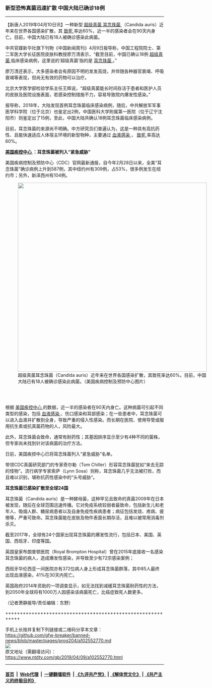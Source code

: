 ### 新型恐怖真菌迅速扩散 中国大陆已确诊18例
------------------------

<div class="post_content" itemprop="articleBody">
 <p>
  【新唐人2019年04月10日讯】一种新型
  <a href="https://www.ntdtv.com/gb/超级真菌.htm">
   超级真菌
  </a>
  <a href="https://www.ntdtv.com/gb/耳念珠菌.htm">
   耳念珠菌
  </a>
  （Candida auris）近年来在世界各国感染扩散，其
  <a href="https://www.ntdtv.com/gb/致死.htm">
   致死
  </a>
  率达60%，近一半的感染者会在90天内身亡。目前，中国大陆已有18人被确诊感染此病菌。
 </p>
 <p>
  中共官媒新华社旗下刊物《中国新闻周刊》4月9日报导称，中国工程院院士、第二军医大学长征医院皮肤科教授廖万清表示，“截至目前，中国已确认18例
  <a href="https://www.ntdtv.com/gb/超级真菌.htm">
   超级真菌
  </a>
  临床感染病例，这里说的‘超级真菌’指的是
  <a href="https://www.ntdtv.com/gb/耳念珠菌.htm">
   耳念珠菌
  </a>
  。”
 </p>
 <p>
  廖万清还表示，大多感染者会有原因不明的发发高烧，并伴随各种器官衰竭、呼吸衰竭等表现，但尚无有效的药物可以治疗。
 </p>
 <p>
  北京大学医学部检验学系主任王辉说，“超级真菌能长时间存活于患者和医护人员的皮肤及医院设施表面，若感染控制措施不力，容易导致院内爆发性感染。”
 </p>
 <p>
  报导称，2018年，大陆发现首例耳念珠菌临床感染病例，随后，中共解放军军事医学科学院（位于北京）也鉴定出2例，中国医科大学附属第一医院（位于辽宁沈阳市）则鉴定出了15例，至此，中国大陆共确认18例耳念珠菌临床感染病例。
 </p>
 <p>
  目前，耳念珠菌的来源尚不明确。中方研究员们普遍认为，这是一种具有高抗药性、且能快速适应人体宿主环境的新型物种，主要通过
  <a href="https://www.ntdtv.com/gb/血液感染.htm">
   血液感染
  </a>
  ，
  <a href="https://www.ntdtv.com/gb/致死.htm">
   致死
  </a>
  率高达60%。
 </p>
 <p>
  <strong>
   <a href="https://www.ntdtv.com/gb/美国疾控中心.htm">
    美国疾控中心
   </a>
   ：耳念珠菌被列入“紧急威胁”
  </strong>
 </p>
 <p>
  美国疾病控制及预防中心（CDC）官网最新通报，自今年2月28日以来，全美“耳念珠菌”确诊病例上升到587例，其中纽约州有309例，占53%，很多例发生在纽约市；另外，新泽西州有104例。
 </p>
 <figure class="wp-caption aligncenter" id="attachment_102552776" style="width: 600px">
  <img alt="" class="size-medium wp-image-102552776" height="600" src="https://www.ntdtv.com/assets/uploads/2019/04/ugKcngz1LJwjJBpBX-sngOJ3alfEAyYUaytVoWsrVaE-1-600x600.jpg" width="600">
   <br/><figcaption class="wp-caption-text">
    超级真菌耳念珠菌（Candida auris）近年来在世界各国感染扩散，其致死率达60%。目前，中国大陆已有18人被确诊感染此病菌。（美国疾病控制及预防中心图片）
   </figcaption><br/>
  </img>
 </figure><br/>
 <p>
  根据
  <a href="https://www.ntdtv.com/gb/美国疾控中心.htm">
   美国疾控中心
  </a>
  的数据，近一半的感染者在90天内身亡。这种病菌可引起不同类型的感染，包括
  <a href="https://www.ntdtv.com/gb/血液感染.htm">
   血液感染
  </a>
  、伤口感染和耳部感染；在一些患者中，耳念珠菌可以进入血液并扩散到全身，导致严重的侵入性感染。而长期在医院、使用导管或服用抗生素或抗真菌药物的人，风险最大。
 </p>
 <p>
  此外，耳念珠菌会致命，通常有耐药性；其基因排序显示至少有4种不同的菌株，但专家尚未找到针对该病菌的治疗方法。
 </p>
 <p>
  日前，美国疾控中心已将耳念珠菌列入“紧急威胁”名单。
 </p>
 <p>
  带领CDC真菌研究部门的专家奇尔勒（Tom Chiller）形容耳念珠菌犹如“来去无踪的怪物”。流行病学专家索萨（Lynn Sosa）则称，耳念珠菌几乎无法被打败，而且难以识别，堪称抗药性感染中的“头号威胁”。
 </p>
 <p>
  <strong>
   耳念珠菌已感染扩散至全球24国
  </strong>
 </p>
 <p>
  耳念珠菌（Candida auris）是一种酵母菌，这种罕见且致命的真菌2009年在日本被发现，随后在全球范围迅速传播。它对免疫系统较弱者最致命，包括新生儿和老年人、吸烟人群、糖尿病患者以及自身免疫性疾病患者；病征包括发烧、疼病、疲倦等，严重可致命。耳念珠菌能在皮肤及物件表面长期存活，且难以被常用消毒剂杀灭。
 </p>
 <p>
  截至2017年，全球有24个国家出现耳念珠菌的爆发性流行，包括日本、美国、英国、西班牙、印度等国。
 </p>
 <p>
  英国皇家布朗普顿医院（Royal Brompton Hospital）曾在2015年底接收一名感染耳念珠菌的病人，造成爆发性感染，并导致至少有72宗感染案例；
 </p>
 <p>
  西班牙华伦西亚一间医院亦有372位病人身上形成耳念珠菌群落，其中85人最终出现血液感染，41%在30天内死亡。
 </p>
 <p>
  英国政府2014年资助的一项调查显示，如无法找到减缓耳念珠菌耐药性的方法，到2050年全球将有1000万人因感染该病菌死亡，比癌症致死人数更多。
 </p>
 <p>
  （记者萧静报导/责任编辑：东野）
 </p>
 <div class="single_ad">
 </div>
</div>

+++++++++++++++++++++++++++++++++++++++++++++++++++++++++++<br/><br/>
手机上长按并复制下列链接或二维码分享本文章：<br/>
https://github.com/gfw-breaker/banned-news/blob/master/pages/prog204/a102552770.md <br/>
<a href='https://github.com/gfw-breaker/banned-news/blob/master/pages/prog204/a102552770.md'><img src='https://github.com/gfw-breaker/banned-news/blob/master/pages/prog204/a102552770.md.png'/></a> <br/>
原文地址（需翻墙访问）：https://www.ntdtv.com/gb/2019/04/09/a102552770.html


------------------------
#### [首页](https://github.com/gfw-breaker/banned-news/blob/master/README.md) &nbsp;|&nbsp; [Web代理](https://github.com/labour-camp/helloworld) &nbsp;|&nbsp; [一键翻墙软件](https://github.com/gfw-breaker/nogfw/blob/master/README.md) &nbsp;| [《九评共产党》](https://github.com/gfw-breaker/9ping.md/blob/master/README.md#九评之一评共产党是什么) | [《解体党文化》](https://github.com/gfw-breaker/jtdwh.md/blob/master/README.md) | [《共产主义的终极目的》](https://github.com/gfw-breaker/gczydzjmd.md/blob/master/README.md)

